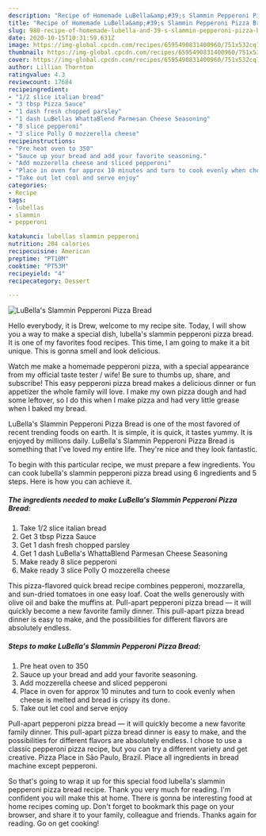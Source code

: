 ```yaml
---
description: "Recipe of Homemade LuBella&amp;#39;s Slammin Pepperoni Pizza Bread"
title: "Recipe of Homemade LuBella&amp;#39;s Slammin Pepperoni Pizza Bread"
slug: 980-recipe-of-homemade-lubella-and-39-s-slammin-pepperoni-pizza-bread
date: 2020-10-15T10:31:59.631Z
image: https://img-global.cpcdn.com/recipes/6595490831400960/751x532cq70/lubellas-slammin-pepperoni-pizza-bread-recipe-main-photo.jpg
thumbnail: https://img-global.cpcdn.com/recipes/6595490831400960/751x532cq70/lubellas-slammin-pepperoni-pizza-bread-recipe-main-photo.jpg
cover: https://img-global.cpcdn.com/recipes/6595490831400960/751x532cq70/lubellas-slammin-pepperoni-pizza-bread-recipe-main-photo.jpg
author: Lillian Thornton
ratingvalue: 4.3
reviewcount: 17684
recipeingredient:
- "1/2 slice italian bread"
- "3 tbsp Pizza Sauce"
- "1 dash fresh chopped parsley"
- "1 dash LuBellas WhattaBlend Parmesan Cheese Seasoning"
- "8 slice pepperoni"
- "3 slice Polly O mozzerella cheese"
recipeinstructions:
- "Pre heat oven to 350"
- "Sauce up your bread and add your favorite seasoning."
- "Add mozzerella cheese and sliced pepperoni"
- "Place in oven for approx 10 minutes and turn to cook evenly when cheese is melted and bread is crispy its done."
- "Take out let cool and serve enjoy"
categories:
- Recipe
tags:
- lubellas
- slammin
- pepperoni

katakunci: lubellas slammin pepperoni 
nutrition: 204 calories
recipecuisine: American
preptime: "PT10M"
cooktime: "PT53M"
recipeyield: "4"
recipecategory: Dessert

---
```



![LuBella&#39;s Slammin Pepperoni Pizza Bread](https://img-global.cpcdn.com/recipes/6595490831400960/751x532cq70/lubellas-slammin-pepperoni-pizza-bread-recipe-main-photo.jpg)

Hello everybody, it is Drew, welcome to my recipe site. Today, I will show you a way to make a special dish, lubella&#39;s slammin pepperoni pizza bread. It is one of my favorites food recipes. This time, I am going to make it a bit unique. This is gonna smell and look delicious.

Watch me make a homemade pepperoni pizza, with a special appearance from my official taste tester / wife! Be sure to thumbs up, share, and subscribe! This easy pepperoni pizza bread makes a delicious dinner or fun appetizer the whole family will love. I make my own pizza dough and had some leftover, so I do this when I make pizza and had very little grease when I baked my bread.

LuBella&#39;s Slammin Pepperoni Pizza Bread is one of the most favored of recent trending foods on earth. It is simple, it is quick, it tastes yummy. It is enjoyed by millions daily. LuBella&#39;s Slammin Pepperoni Pizza Bread is something that I've loved my entire life. They're nice and they look fantastic.


To begin with this particular recipe, we must prepare a few ingredients. You can cook lubella&#39;s slammin pepperoni pizza bread using 6 ingredients and 5 steps. Here is how you can achieve it.

<!--inarticleads1-->

##### The ingredients needed to make LuBella&#39;s Slammin Pepperoni Pizza Bread:

1. Take 1/2 slice italian bread
1. Get 3 tbsp Pizza Sauce
1. Get 1 dash fresh chopped parsley
1. Get 1 dash LuBella&#39;s WhattaBlend Parmesan Cheese Seasoning
1. Make ready 8 slice pepperoni
1. Make ready 3 slice Polly O mozzerella cheese


This pizza-flavored quick bread recipe combines pepperoni, mozzarella, and sun-dried tomatoes in one easy loaf. Coat the wells generously with olive oil and bake the muffins at. Pull-apart pepperoni pizza bread — it will quickly become a new favorite family dinner. This pull-apart pizza bread dinner is easy to make, and the possibilities for different flavors are absolutely endless. 

<!--inarticleads2-->

##### Steps to make LuBella&#39;s Slammin Pepperoni Pizza Bread:

1. Pre heat oven to 350
1. Sauce up your bread and add your favorite seasoning.
1. Add mozzerella cheese and sliced pepperoni
1. Place in oven for approx 10 minutes and turn to cook evenly when cheese is melted and bread is crispy its done.
1. Take out let cool and serve enjoy


Pull-apart pepperoni pizza bread — it will quickly become a new favorite family dinner. This pull-apart pizza bread dinner is easy to make, and the possibilities for different flavors are absolutely endless. I chose to use a classic pepperoni pizza recipe, but you can try a different variety and get creative. Pizza Place in São Paulo, Brazil. Place all ingredients in bread machine except pepperoni. 

So that's going to wrap it up for this special food lubella&#39;s slammin pepperoni pizza bread recipe. Thank you very much for reading. I'm confident you will make this at home. There is gonna be interesting food at home recipes coming up. Don't forget to bookmark this page on your browser, and share it to your family, colleague and friends. Thanks again for reading. Go on get cooking!
